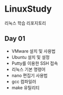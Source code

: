 # LinuxStudy
리눅스 학습 리포지토리

## Day 01
- VMware 설치 및 사용법
- Ubuntu 설치 및 설정
- Putty를 이용한 SSH 접속
- 리눅스 기본 명령어
- nano 편집기 사용법
- gcc 컴파일러
- make 유틸리티

